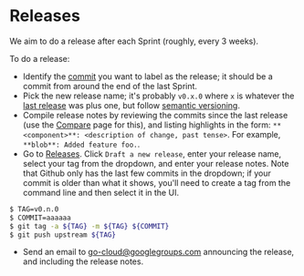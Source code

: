 # Releases

We aim to do a release after each Sprint (roughly, every 3 weeks).

To do a release:

-   Identify the [commit](https://github.com/google/go-cloud/commits/master) you
    want to label as the release; it should be a commit from around the end of
    the last Sprint.
-   Pick the new release name; it's probably `v0.x.0` where `x` is whatever the
    [last release](https://github.com/google/go-cloud/releases/latest) was plus
    one, but follow [semantic versioning](https://semver.org/).
-   Compile release notes by reviewing the commits since the last release (use
    the [Compare](https://github.com/google/go-cloud/compare/v0.1.1...v0.2.0)
    page for this), and listing highlights in the form: `**<component>**:
    <description of change, past tense>`. For example, `**blob**: Added feature
    foo.`.
-   Go to [Releases](https://github.com/google/go-cloud/releases). Click `Draft
    a new release`, enter your release name, select your tag from the dropdown,
    and enter your release notes. Note that Github only has the last few commits
    in the dropdown; if your commit is older than what it shows, you'll need to
    create a tag from the command line and then select it in the UI.

```bash
$ TAG=v0.n.0
$ COMMIT=aaaaaa
$ git tag -a ${TAG} -m ${TAG} ${COMMIT}
$ git push upstream ${TAG}
```

-   Send an email to
    [go-cloud@googlegroups.com](https://groups.google.com/forum/#!forum/go-cloud)
    announcing the release, and including the release notes.
